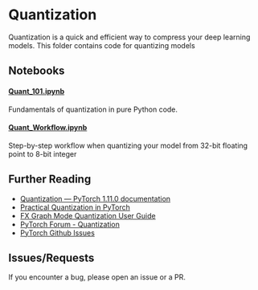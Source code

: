 # Quantization
Quantization is a quick and efficient way to compress your deep learning models. This folder contains code for quantizing models

## Notebooks 
#### [Quant_101.ipynb](Quant_101.ipynb) 
Fundamentals of quantization in pure Python code. 

#### [Quant_Workflow.ipynb](Quant_Workflow.ipynb)
Step-by-step workflow when quantizing your model from 32-bit floating point to 8-bit integer

## Further Reading
* [Quantization — PyTorch 1.11.0 documentation](https://pytorch.org/docs/stable/quantization.html)
* [Practical Quantization in PyTorch](https://pytorch.org/blog/quantization-in-practice/)
* [FX Graph Mode Quantization User Guide](https://pytorch.org/tutorials/prototype/fx_graph_mode_quant_guide.html)
* [PyTorch Forum - Quantization](https://discuss.pytorch.org/c/quantization/17) 
* [PyTorch Github Issues](https://github.com/pytorch/pytorch/issues)

## Issues/Requests
If you encounter a bug, please open an issue or a PR.

